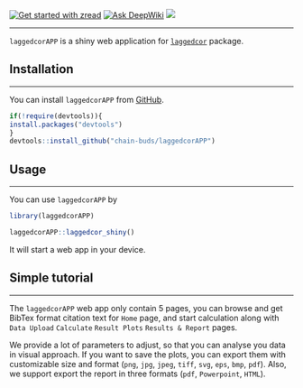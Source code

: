 [![Get started with zread](https://img.shields.io/badge/Get%20started%20with%20zread-green)](https://zread.ai/chain-buds/laggedcorAPP) [![Ask DeepWiki](https://deepwiki.com/badge.svg)](https://deepwiki.com/chain-buds/laggedcorAPP) [![](https://www.r-pkg.org/badges/version/laggedcorAPP?color=green)](https://cran.r-project.org/package=laggedcorAPP)

---
`laggedcorAPP` is a shiny web application for [`laggedcor`](https://github.com/jaspershen-lab/laggedcor) package.

## **Installation**
---

You can install `laggedcorAPP` from [GitHub](https://github.com/chain-buds/laggedcorAPP).

``` R
if(!require(devtools)){
install.packages("devtools")
}
devtools::install_github("chain-buds/laggedcorAPP")
```

## **Usage**

------------------------------------------------------------------------

You can use `laggedcorAPP` by

``` R
library(laggedcorAPP)
```

``` R
laggedcorAPP::laggedcor_shiny()
```

It will start a web app in your device.


## **Simple tutorial**

---
The `laggedcorAPP` web app only contain 5 pages, you can browse and get BibTex
 format citation text for `Home` page, and start calculation along with `Data Upload`
 `Calculate` `Result Plots` `Results & Report` pages.
 
We provide a lot of parameters to adjust, so that you can analyse you data in visual 
approach. If you want to save the plots, you can export them with customizable size and format (`png`, 
`jpg`, `jpeg`, `tiff`, `svg`, `eps`, `bmp`, `pdf`). Also, we support export the report in three 
formats (`pdf`, `Powerpoint`, `HTML`).